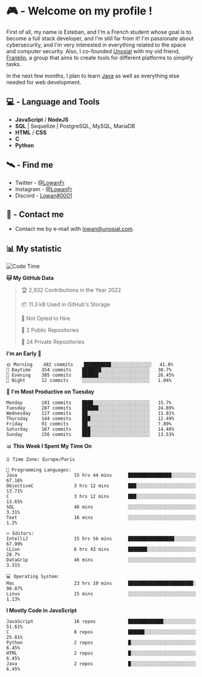 # 🎮 - Welcome on my profile !
First of all, my name is Esteban, and I'm a French student whose goal is to become a full stack developer, and I'm still far from it!
I'm passionate about cybersecurity, and I'm very interested in everything related to the space and computer security.
Also, I co-founded [Unosial](https://github.com/Unosial) with my old friend, [Franklin](https://github.com/AbaFranklin/), a group that aims to create tools for different platforms to simplify tasks. 

In the next few months, I plan to learn [Java](https://www.java.com/) as well as everything else needed for web development.




## 💻 - Language and Tools
- **JavaScript** / **NodeJS**
- **SQL** | Sequelize | PostgreSQL, MySQL, MariaDB
- **HTML** / **CSS**
- **C**
- **Python**

## 🛰️ - Find me

 - Twitter - [@LowanFr](https://twitter.com/LowanFr/)
 - Instagram - [@LowanFr](https://instagram.com/LowanFr)
 - Discord -  [Lowan#0001](https://unosial.bio/Lowan)
 
## 📡 - Contact me
 - Contact me by e-mail with [lowan@unosial.com](mailto:lowan@unosial.com).

## 📊 My statistic
<!--START_SECTION:waka-->
![Code Time](http://img.shields.io/badge/Code%20Time-191%20hrs%2037%20mins-blue)

**🐱 My GitHub Data** 

> 🏆 2,932 Contributions in the Year 2022
 > 
> 📦 11.3 kB Used in GitHub's Storage 
 > 
> 🚫 Not Opted to Hire
 > 
> 📜 2 Public Repositories 
 > 
> 🔑 24 Private Repositories  
 > 
**I'm an Early 🐤** 

```text
🌞 Morning    482 commits    ██████████░░░░░░░░░░░░░░░   41.8% 
🌆 Daytime    354 commits    ███████░░░░░░░░░░░░░░░░░░   30.7% 
🌃 Evening    305 commits    ██████░░░░░░░░░░░░░░░░░░░   26.45% 
🌙 Night      12 commits     ░░░░░░░░░░░░░░░░░░░░░░░░░   1.04%

```
📅 **I'm Most Productive on Tuesday** 

```text
Monday       181 commits    ████░░░░░░░░░░░░░░░░░░░░░   15.7% 
Tuesday      287 commits    ██████░░░░░░░░░░░░░░░░░░░   24.89% 
Wednesday    127 commits    ██░░░░░░░░░░░░░░░░░░░░░░░   11.01% 
Thursday     144 commits    ███░░░░░░░░░░░░░░░░░░░░░░   12.49% 
Friday       91 commits     ██░░░░░░░░░░░░░░░░░░░░░░░   7.89% 
Saturday     167 commits    ███░░░░░░░░░░░░░░░░░░░░░░   14.48% 
Sunday       156 commits    ███░░░░░░░░░░░░░░░░░░░░░░   13.53%

```


📊 **This Week I Spent My Time On** 

```text
⌚︎ Time Zone: Europe/Paris

💬 Programming Languages: 
Java                     15 hrs 44 mins      ████████████████░░░░░░░░░   67.16% 
ObjectiveC               3 hrs 12 mins       ███░░░░░░░░░░░░░░░░░░░░░░   13.71% 
C                        3 hrs 12 mins       ███░░░░░░░░░░░░░░░░░░░░░░   13.65% 
SQL                      46 mins             ░░░░░░░░░░░░░░░░░░░░░░░░░   3.31% 
Text                     16 mins             ░░░░░░░░░░░░░░░░░░░░░░░░░   1.2%

🔥 Editors: 
IntelliJ                 15 hrs 56 mins      █████████████████░░░░░░░░   67.99% 
CLion                    6 hrs 43 mins       ███████░░░░░░░░░░░░░░░░░░   28.7% 
DataGrip                 46 mins             ░░░░░░░░░░░░░░░░░░░░░░░░░   3.31%

💻 Operating System: 
Mac                      23 hrs 10 mins      ████████████████████████░   98.87% 
Linux                    15 mins             ░░░░░░░░░░░░░░░░░░░░░░░░░   1.13%

```

**I Mostly Code in JavaScript** 

```text
JavaScript               16 repos            █████████████░░░░░░░░░░░░   51.61% 
C                        8 repos             ██████░░░░░░░░░░░░░░░░░░░   25.81% 
Python                   2 repos             █░░░░░░░░░░░░░░░░░░░░░░░░   6.45% 
HTML                     2 repos             █░░░░░░░░░░░░░░░░░░░░░░░░   6.45% 
Java                     2 repos             █░░░░░░░░░░░░░░░░░░░░░░░░   6.45%

```



<!--END_SECTION:waka-->
